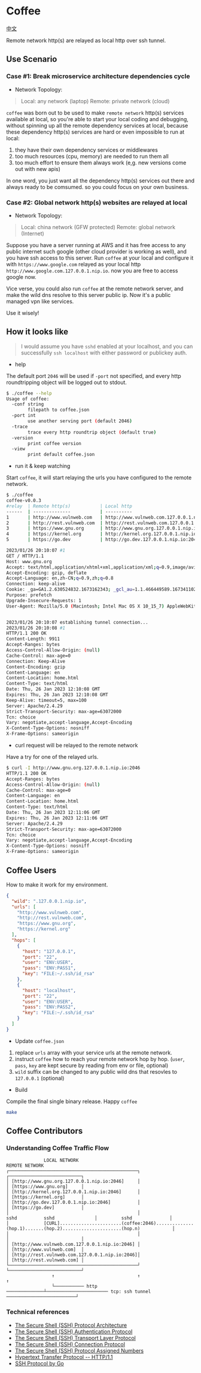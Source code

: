 # Coffee

[中文](README.zh.md)

Remote network http(s) are relayed as local http over ssh tunnel.

## Use Scenario

### Case #1: Break microservice architecture dependencies cycle

- Network Topology:

> Local: any network (laptop)
> Remote: private network (cloud)

`coffee` was born out to be used to make `remote network` http(s)
services available at local, so you're able to start your local coding
and debugging, without spinning up all the remote dependency services
at local, because these dependency http(s) services are hard or even
impossible to run at local:

1. they have their own dependency services or middlewares
2. too much resources (cpu, memory) are needed to run them all
3. too much effort to ensure them always work (e,g. new versions come
   out with new apis)

In one word, you just want all the dependency http(s) services out
there and always ready to be comsumed. so you could focus on your own
business.

### Case #2: Global network http(s) websites are relayed at local

- Network Topology:

> Local: china network (GFW protected)
> Remote: global network (Internet)

Suppose you have a server running at AWS and it has free access to any
public internet such google (other cloud provider is working as well),
and you have ssh access to this server. Run `coffee` at your local and
configure it with `https://www.google.com` relayed as your local http
`http://www.google.com.127.0.0.1.nip.io`. now you are free to access
google now.

Vice verse, you could also run `coffee` at the remote network server,
and make the wild dns resolve to this server public ip. Now it's a
public managed vpn like services.

Use it wisely!

## How it looks like

> I would assume you have `sshd` enabled at your localhost, and you
> can successfully `ssh localhost` with either password or publickey
> auth.

- help

The default port `2046` will be used if `-port` not specified, and
every http roundtripping object will be logged out to stdout.

```bash
$ ./coffee --help
Usage of coffee:
  -conf string
        filepath to coffee.json
  -port int
        use another serving port (default 2046)
  -trace
        trace every http roundtrip object (default true)
  -version
        print coffee version
  -view
        print default coffee.json
```

- run it & keep watching

Start `coffee`, it will start relaying the urls you have configured to
the remote network.

```bash
$ ./coffee
coffee-v0.0.3
#relay  | Remote http(s)           | Local http
------  | --------------           | ----------
1       | http://www.vulnweb.com   | http://www.vulnweb.com.127.0.0.1.nip.io:2046
2       | http://rest.vulnweb.com  | http://rest.vulnweb.com.127.0.0.1.nip.io:2046
3       | https://www.gnu.org      | http://www.gnu.org.127.0.0.1.nip.io:2046
4       | https://kernel.org       | http://kernel.org.127.0.0.1.nip.io:2046
5       | https://go.dev           | http://go.dev.127.0.0.1.nip.io:2046

2023/01/26 20:10:07 #1
GET / HTTP/1.1
Host: www.gnu.org
Accept: text/html,application/xhtml+xml,application/xml;q=0.9,image/avif,image/webp,image/apng,*/*;q=0.8,application/signed-exchange;v=b3;q=0.9
Accept-Encoding: gzip, deflate
Accept-Language: en,zh-CN;q=0.9,zh;q=0.8
Connection: keep-alive
Cookie: _ga=GA1.2.630524832.1673162343; _gcl_au=1.1.466449589.1673411024
Purpose: prefetch
Upgrade-Insecure-Requests: 1
User-Agent: Mozilla/5.0 (Macintosh; Intel Mac OS X 10_15_7) AppleWebKit/537.36 (KHTML, like Gecko) Chrome/109.0.0.0 Safari/537.36


2023/01/26 20:10:07 establishing tunnel connection...
2023/01/26 20:10:08 #1
HTTP/1.1 200 OK
Content-Length: 9911
Accept-Ranges: bytes
Access-Control-Allow-Origin: (null)
Cache-Control: max-age=0
Connection: Keep-Alive
Content-Encoding: gzip
Content-Language: en
Content-Location: home.html
Content-Type: text/html
Date: Thu, 26 Jan 2023 12:10:08 GMT
Expires: Thu, 26 Jan 2023 12:10:08 GMT
Keep-Alive: timeout=5, max=100
Server: Apache/2.4.29
Strict-Transport-Security: max-age=63072000
Tcn: choice
Vary: negotiate,accept-language,Accept-Encoding
X-Content-Type-Options: nosniff
X-Frame-Options: sameorigin
```

- curl request will be relayed to the remote network

Have a try for one of the relayed urls.

```bash
$ curl -I http://www.gnu.org.127.0.0.1.nip.io:2046
HTTP/1.1 200 OK
Accept-Ranges: bytes
Access-Control-Allow-Origin: (null)
Cache-Control: max-age=0
Content-Language: en
Content-Location: home.html
Content-Type: text/html
Date: Thu, 26 Jan 2023 12:11:06 GMT
Expires: Thu, 26 Jan 2023 12:11:06 GMT
Server: Apache/2.4.29
Strict-Transport-Security: max-age=63072000
Tcn: choice
Vary: negotiate,accept-language,Accept-Encoding
X-Content-Type-Options: nosniff
X-Frame-Options: sameorigin
```

## Coffee Users

How to make it work for my environment.

```json
{
  "wild": ".127.0.0.1.nip.io",
  "urls": [
    "http://www.vulnweb.com",
    "http://rest.vulnweb.com",
    "https://www.gnu.org",
    "https://kernel.org"
  ],
  "hops": [
    {
      "host": "127.0.0.1",
      "port": "22",
      "user": "ENV:USER",
      "pass": "ENV:PASS1",
      "key": "FILE:~/.ssh/id_rsa"
    },
    {
      "host": "localhost",
      "port": "22",
      "user": "ENV:USER",
      "pass": "ENV:PASS2",
      "key": "FILE:~/.ssh/id_rsa"
    }
  ]
}
```

- Update `coffee.json`

1. replace `urls` array with your service urls at the remote network.
2. instruct `coffee` how to reach your remote network hop by
   hop. (`user`, `pass`, `key` are kept secure by reading from env or
   file, optional)
3. `wild` suffix can be changed to any public wild dns that resovles
   to `127.0.0.1` (optional)

- Build

Compile the final single binary release. Happy `coffee`

```bash
make
```

## Coffee Contributors

### Understanding Coffee Traffic Flow

```text
              LOCAL NETWORK                                                                                    REMOTE NETWORK
┌────────────────────────────────────────────────┐                                                      ┌───────────────────────────┐
│ [http://www.gnu.org.127.0.0.1.nip.io:2046]     │                                                      │ [https://www.gnu.org]     │
│ [http://kernel.org.127.0.0.1.nip.io:2046]      │                                                      │ [https://kernel.org]      │
│ [http://go.dev.127.0.0.1.nip.io:2046]          │                                                      │ [https://go.dev]          │
│                                                │                     sshd          sshd               │         sshd              │
│             [CURL].......................(coffee:2046)..............(hop.1).......(hop.2)......................(hop.n)            │
│                                                │                                                      │                           │
│ [http://www.vulnweb.com.127.0.0.1.nip.io:2046] │                                                      │ [http://www.vulnweb.com]  │
│ [http://rest.vulnweb.com.127.0.0.1.nip.io:2046]│                                                      │ [http://rest.vulnweb.com] │
└────────────────────────────────────────────────┘                                                      └───────────────────────────┘
                 ↑                               ↑                                                                  ↑
                 └─────────── http ──────────────┴─────────────────────── tcp: ssh tunnel ──────────────────────────┘
```

### Technical references

- [The Secure Shell (SSH) Protocol Architecture](https://www.rfc-editor.org/rfc/rfc4251)
- [The Secure Shell (SSH) Authentication Protocol](https://www.rfc-editor.org/rfc/rfc4252)
- [The Secure Shell (SSH) Transport Layer Protocol](https://www.rfc-editor.org/rfc/rfc4253)
- [The Secure Shell (SSH) Connection Protocol](https://www.rfc-editor.org/rfc/rfc4254)
- [The Secure Shell (SSH) Protocol Assigned Numbers](https://www.rfc-editor.org/rfc/rfc4250)
- [Hypertext Transfer Protocol -- HTTP/1.1](https://www.rfc-editor.org/rfc/rfc2616)
- [SSH Protocol by Go](https://pkg.go.dev/golang.org/x/crypto/ssh)

